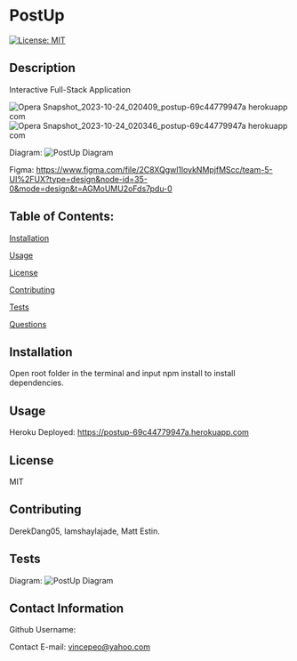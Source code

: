 
# PostUp
[![License: MIT](https://img.shields.io/badge/License-MIT-yellow.svg)](https://opensource.org/licenses/MIT)

## Description
Interactive Full-Stack Application

![Opera Snapshot_2023-10-24_020409_postup-69c44779947a herokuapp com](https://github.com/Vin7ag3/team5/assets/48032663/41e4b39c-34c6-469a-a3cf-530680bb43f3)
![Opera Snapshot_2023-10-24_020346_postup-69c44779947a herokuapp com](https://github.com/Vin7ag3/team5/assets/48032663/89ff6a6e-13c6-4f11-929f-75a1a9856045)

Diagram: ![PostUp Diagram](https://github.com/Vin7ag3/team5/assets/48032663/99fc6eb3-bca6-4e90-9f9d-e2390091faa9)

Figma: https://www.figma.com/file/2C8XQgwl1loykNMpjfMScc/team-5-UI%2FUX?type=design&node-id=35-0&mode=design&t=AGMoUMU2oFds7pdu-0

## Table of Contents:

[Installation](#installation)

[Usage](#usage)

[License](#license)

[Contributing](#contributing)

[Tests](#tests)

[Questions](#contact-information)

## Installation
Open root folder in the terminal and input npm install to install dependencies.

## Usage

Heroku Deployed: https://postup-69c44779947a.herokuapp.com

## License
MIT

## Contributing
DerekDang05, Iamshaylajade, Matt Estin.

## Tests

Diagram: ![PostUp Diagram](https://github.com/Vin7ag3/team5/assets/48032663/99fc6eb3-bca6-4e90-9f9d-e2390091faa9)

## Contact Information
Github Username: 

Contact E-mail: vincepeo@yahoo.com
